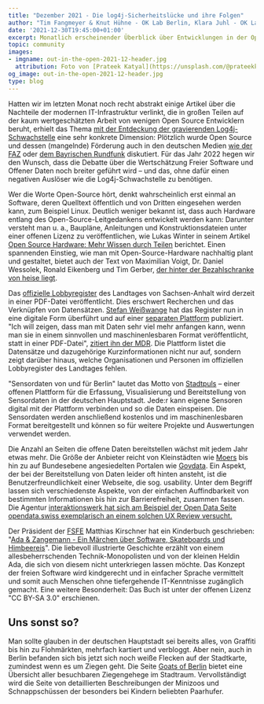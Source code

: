 ```yaml
---
title: "Dezember 2021 - Die log4j-Sicherheitslücke und ihre Folgen"
author: "Tim Fangmeyer & Knut Hühne - OK Lab Berlin, Klara Juhl - OK Lab Osnabrück"
date: '2021-12-30T19:45:00+01:00'
excerpt: Monatlich erscheinender Überblick über Entwicklungen in der Open Data und Civic Tech Szene
topic: community
images:
- imgname: out-in-the-open-2021-12-header.jpg
  attribution: Foto von [Prateek Katyal](https://unsplash.com/@prateekkatyal) auf [Unsplash](https://unsplash.com/photos/H5jDIP0wLuA)
og_image: out-in-the-open-2021-12-header.jpg
type: blog
---
```

Hatten wir im letzten Monat noch recht abstrakt einige Artikel über die Nachteile der modernen IT-Infrastruktur verlinkt, die in großen Teilen auf der kaum wertgeschätzten Arbeit von wenigen Open Source Entwicklern beruht, erhielt das Thema [mit der Entdeckung der gravierenden Log4j-Schwachstelle](https://www.spiegel.de/netzwelt/web/log4-j-schwachstelle-ja-leute-die-scheisse-brennt-lichterloh-a-760bd03d-42d2-409c-a8d2-d5b13a9150fd) eine sehr konkrete Dimension: Plötzlich wurde Open Source und dessen (mangelnde) Förderung auch in den deutschen Medien [wie der FAZ](https://www.faz.net/aktuell/wirtschaft/digitec/sicherheitsluecke-log4j-was-spricht-fuer-und-gegen-freie-software-17684344.html) oder [dem Bayrischen Rundfunk](https://www.br.de/nachrichten/netzwelt/log4j-sicherheitsluecke-der-ruf-nach-open-source-foerderung,SrZk0fP) diskutiert. Für das Jahr 2022 hegen wir den Wunsch, dass die Debatte über die Wertschätzung Freier Software und Offener Daten noch breiter geführt wird – und das, ohne dafür einen negativen Auslöser wie die Log4j-Schwachstelle zu benötigen.

Wer die Worte Open-Source hört, denkt wahrscheinlich erst einmal an Software, deren Quelltext öffentlich und von Dritten eingesehen werden kann, zum Beispiel Linux. Deutlich weniger bekannt ist, dass auch Hardware entlang des Open-Source-Leitgedankens entwickelt werden kann: Darunter versteht man u. a., Baupläne, Anleitungen und Konstruktionsdateien unter einer offenen Lizenz zu veröffentlichen, wie Lukas Winter in seinem Artikel [Open Source Hardware: Mehr Wissen durch Teilen](https://www.lindau-nobel.org/de/blog-open-source-hardware) berichtet. Einen spannenden Einstieg, wie man mit Open-Source-Hardware nachhaltig plant und gestaltet, bietet auch der Text von Maximilian Voigt, Dr. Daniel Wessolek, Ronald Eikenberg und Tim Gerber, [der hinter der Bezahlschranke von heise liegt](https://www.heise.de/hintergrund/Open-Source-Hardware-Unterschaetze-Nischenprodukte-6302230.html).

Das [offizielle Lobbyregister](https://www.landtag.sachsen-anhalt.de/landtag/lobbyregister) des Landtages von Sachsen-Anhalt wird derzeit in einer PDF-Datei veröffentlicht. Dies erschwert Recherchen und das Verknüpfen von Datensätzen. [Stefan Weißwange](https://rifter.org/) hat das Register nun in eine digitale Form überführt und auf einer [separaten Plattform](https://lobbyregister-sachsen-anhalt.de/) publiziert. "Ich will zeigen, dass man mit Daten sehr viel mehr anfangen kann, wenn man sie in einem sinnvollen und maschinenlesbaren Format veröffentlicht, statt in einer PDF-Datei", [zitiert ihn der MDR](https://www.mdr.de/nachrichten/sachsen-anhalt/landespolitik/digitales-lobbyregister-transparenz-weisswange-100.html). Die Plattform listet die Datensätze und dazugehörige Kurzinformationen nicht nur auf, sondern zeigt darüber hinaus, welche Organisationen und Personen im offiziellen Lobbyregister des Landtages fehlen.

"Sensordaten von und für Berlin" lautet das Motto von [Stadtpuls](https://stadtpuls.com/) – einer offenen Plattform für die Erfassung, Visualisierung und Bereitstellung von Sensordaten in der deutschen Hauptstadt. Jede:r kann eigene Sensoren digital mit der Plattform verbinden und so die Daten einspeisen. Die Sensordaten werden anschließend kostenlos und im maschinenlesbaren Format bereitgestellt und können so für weitere Projekte und Auswertungen verwendet werden.

Die Anzahl an Seiten die offene Daten bereitstellen wächst mit jedem Jahr etwas mehr. Die Größe der Anbieter reicht von Kleinstädten wie [Moers](https://www.offenesdatenportal.de/organization/moers) bis hin zu auf Bundesebene angesiedelten Portalen wie [Govdata](https://www.govdata.de/). Ein Aspekt, der bei der Bereitstellung von Daten leider oft hinten ansteht, ist die Benutzerfreundlichkeit einer Webseite, die sog. usability. Unter dem Begriff lassen sich verschiedenste Aspekte, von der einfachen Auffindbarkeit von bestimmten Informationen bis hin zur Barrierefreiheit, zusammen fassen. Die Agentur [interaktionswerk hat sich am Beispiel der Open Data Seite opendata.swiss exemplarisch an einem solchen UX Review versucht.](https://interaktionswerk.ch/blog/was-ein-ux-review-kann-am-beispiel-von-opdendata-swiss/)

Der Präsident der [FSFE](https://fsfe.org/index.de.html) Matthias Kirschner hat ein Kinderbuch geschrieben: "[Ada & Zangemann - Ein Märchen über Software, Skateboards und Himbeereis](https://fsfe.org/news/2021/news-20211129-01.de.html)". Die liebevoll illustrierte Geschichte erzählt von einem allesbeherrschenden Technik-Monopolisten und von der kleinen Heldin Ada, die sich von diesem nicht unterkriegen lassen möchte. Das Konzept der freien Software wird kindgerecht und in einfacher Sprache vermittelt und somit auch Menschen ohne tiefergehende IT-Kenntnisse zugänglich gemacht. Eine weitere Besonderheit: Das Buch ist unter der offenen Lizenz "CC BY-SA 3.0" erschienen.

## Uns sonst so?
Man sollte glauben in der deutschen Hauptstadt sei bereits alles, von Graffiti bis hin zu Flohmärkten, mehrfach kartiert und verbloggt. Aber nein, auch in Berlin befanden sich bis jetzt sich noch weiße Flecken auf der Stadtkarte, zumindest wenn es um Ziegen geht. Die Seite [Goats of Berlin](https://goatsofberlin.com/) bietet eine Übersicht aller besuchbaren Ziegengehege im Stadtraum. Vervollständigt wird die Seite von detaillierten Beschreibungen der Minizoos und Schnappschüssen der besonders bei Kindern beliebten Paarhufer.
